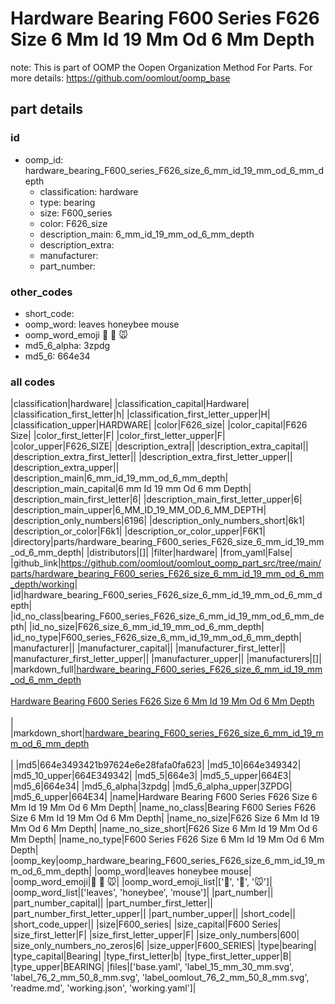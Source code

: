 # Hardware Bearing F600 Series F626 Size 6 Mm Id 19 Mm Od 6 Mm Depth  

note: This is part of OOMP the Oopen Organization Method For Parts. For more details: https://github.com/oomlout/oomp_base

##  part details





### id
* oomp_id: hardware_bearing_F600_series_F626_size_6_mm_id_19_mm_od_6_mm_depth
  * classification: hardware
  * type: bearing
  * size: F600_series
  * color: F626_size
  * description_main: 6_mm_id_19_mm_od_6_mm_depth
  * description_extra: 
  * manufacturer: 
  * part_number: 

### other_codes
* short_code: 
* oomp_word: leaves honeybee mouse
* oomp_word_emoji :leaves: :honeybee: :mouse:
* md5_6_alpha: 3zpdg
* md5_6: 664e34

### all codes 
|classification|hardware|
|classification_capital|Hardware|
|classification_first_letter|h|
|classification_first_letter_upper|H|
|classification_upper|HARDWARE|
|color|F626_size|
|color_capital|F626 Size|
|color_first_letter|F|
|color_first_letter_upper|F|
|color_upper|F626_SIZE|
|description_extra||
|description_extra_capital||
|description_extra_first_letter||
|description_extra_first_letter_upper||
|description_extra_upper||
|description_main|6_mm_id_19_mm_od_6_mm_depth|
|description_main_capital|6 mm Id 19 mm Od 6 mm Depth|
|description_main_first_letter|6|
|description_main_first_letter_upper|6|
|description_main_upper|6_MM_ID_19_MM_OD_6_MM_DEPTH|
|description_only_numbers|6196|
|description_only_numbers_short|6k1|
|description_or_color|F6k1|
|description_or_color_upper|F6K1|
|directory|parts/hardware_bearing_F600_series_F626_size_6_mm_id_19_mm_od_6_mm_depth|
|distributors|[]|
|filter|hardware|
|from_yaml|False|
|github_link|https://github.com/oomlout/oomlout_oomp_part_src/tree/main/parts/hardware_bearing_F600_series_F626_size_6_mm_id_19_mm_od_6_mm_depth/working|
|id|hardware_bearing_F600_series_F626_size_6_mm_id_19_mm_od_6_mm_depth|
|id_no_class|bearing_F600_series_F626_size_6_mm_id_19_mm_od_6_mm_depth|
|id_no_size|F626_size_6_mm_id_19_mm_od_6_mm_depth|
|id_no_type|F600_series_F626_size_6_mm_id_19_mm_od_6_mm_depth|
|manufacturer||
|manufacturer_capital||
|manufacturer_first_letter||
|manufacturer_first_letter_upper||
|manufacturer_upper||
|manufacturers|[]|
|markdown_full|[hardware_bearing_F600_series_F626_size_6_mm_id_19_mm_od_6_mm_depth](https://github.com/oomlout/oomlout_oomp_part_src/tree/main/parts/hardware_bearing_F600_series_F626_size_6_mm_id_19_mm_od_6_mm_depth/working)<br>[](https://github.com/oomlout/oomlout_oomp_part_src/tree/main/parts/hardware_bearing_F600_series_F626_size_6_mm_id_19_mm_od_6_mm_depth/working)<br>[Hardware Bearing F600 Series F626 Size 6 Mm Id 19 Mm Od 6 Mm Depth](https://github.com/oomlout/oomlout_oomp_part_src/tree/main/parts/hardware_bearing_F600_series_F626_size_6_mm_id_19_mm_od_6_mm_depth/working)<br><br>|
|markdown_short|[hardware_bearing_F600_series_F626_size_6_mm_id_19_mm_od_6_mm_depth](https://github.com/oomlout/oomlout_oomp_part_src/tree/main/parts/hardware_bearing_F600_series_F626_size_6_mm_id_19_mm_od_6_mm_depth/working)<br><br>|
|md5|664e3493421b97624e6e28fafa0fa623|
|md5_10|664e349342|
|md5_10_upper|664E349342|
|md5_5|664e3|
|md5_5_upper|664E3|
|md5_6|664e34|
|md5_6_alpha|3zpdg|
|md5_6_alpha_upper|3ZPDG|
|md5_6_upper|664E34|
|name|Hardware Bearing F600 Series F626 Size 6 Mm Id 19 Mm Od 6 Mm Depth|
|name_no_class|Bearing F600 Series F626 Size 6 Mm Id 19 Mm Od 6 Mm Depth|
|name_no_size|F626 Size 6 Mm Id 19 Mm Od 6 Mm Depth|
|name_no_size_short|F626 Size 6 Mm Id 19 Mm Od 6 Mm Depth|
|name_no_type|F600 Series F626 Size 6 Mm Id 19 Mm Od 6 Mm Depth|
|oomp_key|oomp_hardware_bearing_F600_series_F626_size_6_mm_id_19_mm_od_6_mm_depth|
|oomp_word|leaves honeybee mouse|
|oomp_word_emoji|:leaves: :honeybee: :mouse:|
|oomp_word_emoji_list|[':leaves:', ':honeybee:', ':mouse:']|
|oomp_word_list|['leaves', 'honeybee', 'mouse']|
|part_number||
|part_number_capital||
|part_number_first_letter||
|part_number_first_letter_upper||
|part_number_upper||
|short_code||
|short_code_upper||
|size|F600_series|
|size_capital|F600 Series|
|size_first_letter|F|
|size_first_letter_upper|F|
|size_only_numbers|600|
|size_only_numbers_no_zeros|6|
|size_upper|F600_SERIES|
|type|bearing|
|type_capital|Bearing|
|type_first_letter|b|
|type_first_letter_upper|B|
|type_upper|BEARING|
|files|['base.yaml', 'label_15_mm_30_mm.svg', 'label_76_2_mm_50_8_mm.svg', 'label_oomlout_76_2_mm_50_8_mm.svg', 'readme.md', 'working.json', 'working.yaml']|
